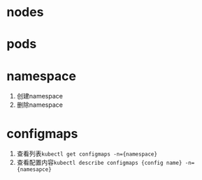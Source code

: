 
# nodes

# pods

# namespace
1. 创建namespace
2. 删除namespace
# configmaps
1. 查看列表`kubectl get configmaps -n={namespace}`
2. 查看配置内容`kubectl describe configmaps {config name} -n={namesapce}`